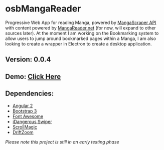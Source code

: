 # osbMangaReader
Progressive Web App for reading Manga, powered by [MangaScraper API](https://market.mashape.com/doodle/manga-scraper) with content powered by [MangaReader.net](https://www.mangareader.net) (for now, will expand to other sources later). At the moment I am working on the Bookmarking system to allow users to jump around bookmarked pages within a Manga, I am also looking to create a wrapper in Electron to create a desktop application.

## Version: 0.0.4

## Demo: [Click Here](https://osbmangareader.firebaseapp.com/)

## Dependencies:
* [Angular 2](https://angular.io/)
* [Bootstrap 3](http://getbootstrap.com)
* [Font Awesome](http://fontawesome.io)
* [iDangerous Swiper](http://idangero.us/swiper/)
* [ScrollMagic](http://scrollmagic.io/)
* [DriftZoom](https://imgix.github.io/drift/)

_Please note this project is still in an early testing phase_